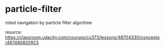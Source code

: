 # particle-filter
robot navigation by particle filter algoritme

resurce:
https://classroom.udacity.com/courses/cs373/lessons/48704330/concepts/487480820923
